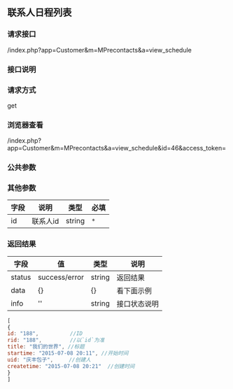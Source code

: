 ## 联系人日程列表
### **请求接口**
/index.php?app=Customer&m=MPrecontacts&a=view_schedule

### **接口说明**

### **请求方式**
get

### **浏览器查看**
/index.php?app=Customer&m=MPrecontacts&a=view_schedule&id=46&access_token=

### **公共参数** 

### **其他参数**
|字段       |说明            |类型    |必填           |
| --------- |--------      |--------|--------       |
|id     |联系人id | string | `*`         |


### **返回结果**
|字段       |值             |类型    |说明           |
| --------- |--------      |--------|--------       |
|status     |success/error |string |返回结果         |
|data       |{}| {} |看下面示例 |
|info       | '' | string | 接口状态说明  |

``` javascript
[
{
id: "188",          //ID
rid: "188",         //以`id`为准
title: "我们的世界", //标题
startime: "2015-07-08 20:11", //开始时间
uid: "庆丰包子",     //创建人
createtime: "2015-07-08 20:21"  //创建时间
}
]